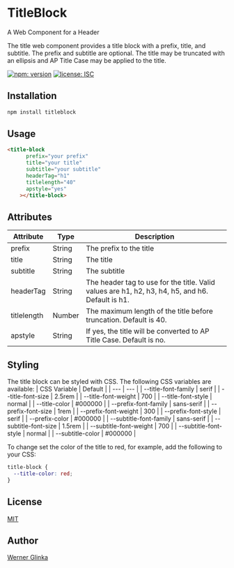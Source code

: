 # TitleBlock
A Web Component for a Header

The title web component provides a title block with a prefix, title, and subtitle. The prefix and subtitle are optional. The title may be truncated with an ellipsis and AP Title Case may be applied to the title.

[![npm: version][npm-badge]][npm-url]
[![license: ISC][license-badge]][license-url]

## Installation
```bash
npm install titleblock
```
## Usage
```html
<title-block
      prefix="your prefix"
      title="your title" 
      subtitle="your subtitle"
      headerTag="h1"
      titlelength="40"
      apstyle="yes"
    ></title-block>
```
## Attributes
| Attribute | Type | Description |
| --- | --- | --- |
| prefix | String | The prefix to the title |
| title | String | The title |
| subtitle | String | The subtitle |
| headerTag | String | The header tag to use for the title. Valid values are h1, h2, h3, h4, h5, and h6. Default is h1. |
| titlelength | Number | The maximum length of the title before truncation. Default is 40. |
| apstyle | String | If yes, the title will be converted to AP Title Case. Default is no. |

## Styling
The title block can be styled with CSS. The following CSS variables are available:
| CSS Variable | Default |
| --- | --- |
| --title-font-family | serif |
| --title-font-size | 2.5rem |
| --title-font-weight | 700 |
| --title-font-style | normal |
| --title-color | #000000 |
| --prefix-font-family | sans-serif |
| --prefix-font-size | 1rem |
| --prefix-font-weight | 300 |
| --prefix-font-style | serif |
| --prefix-color | #000000 |
| --subtitle-font-family | sans-serif |
| --subtitle-font-size | 1.5rem |
| --subtitle-font-weight | 700 |
| --subtitle-font-style | normal |
| --subtitle-color | #000000 |

To change set the color of the title to red, for example, add the following to your CSS:
```css
title-block {
  --title-color: red;
}
```



## License
[MIT](https://github.com/wernerglinka/titleblock/blob/main/LICENSE)

## Author
[Werner Glinka](werner@glinka.co)

[npm-badge]: https://img.shields.io/npm/v/@wernerglinka/titleblock.svg
[npm-url]: https://www.npmjs.com/package/@wernerglinka/titleblock
[license-badge]: https://img.shields.io/github/license/wernerglinka/titleblock
[license-url]: LICENSE